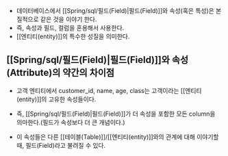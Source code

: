 - 데이터베이스에서 [[Spring/sql/필드(Field)|필드(Field)]]와 속성(혹은 특성)은 본질적으로 같은 것을 이야기 한다. 
- 즉, 속성과 필드, 컬럼을 혼용해서 사용한다.
- [[엔티티(entity)]]의 특수한 성질을 의미한다.


## [[Spring/sql/필드(Field)|필드(Field)]]와 속성(Attribute)의 약간의 차이점

- 고객 엔티티에서 customer_id, name, age, class는 고객이라는 [[엔티티(entity)]]의 고유한 속성들이다.
- 즉, [[Spring/sql/필드(Field)|필드(Field)]]가 더 속성을 포함한 모든 column을 의마한다.(필드가 속성보다 더 큰 개념이다.)

- 이 속성들은 다른 [[테이블(Table)]]/[[엔티티(entity)]]와의 관계에 대해 이야기할 때, 필드(Field)라고 불려질 수 있다.